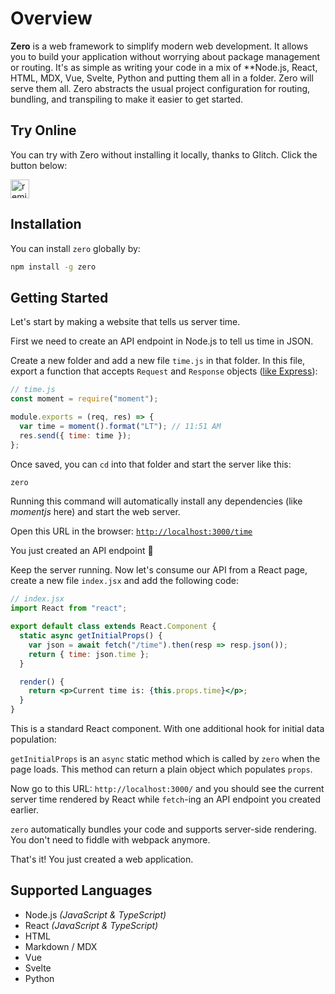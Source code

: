# Overview

**Zero** is a web framework to simplify modern web development. It allows you to build your application without worrying about package management or routing. It's as simple as writing your code in a mix of \*\*Node.js, React, HTML, MDX, Vue, Svelte, Python and putting them all in a folder. Zero will serve them all. Zero abstracts the usual project configuration for routing, bundling, and transpiling to make it easier to get started.

## Try Online

You can try with Zero without installing it locally, thanks to Glitch. Click the button below:

<!-- Remix Button -->
<a href="https://glitch.com/edit/#!/remix/zero-starter">
  <img src="https://cdn.glitch.com/2bdfb3f8-05ef-4035-a06e-2043962a3a13%2Fremix%402x.png?1513093958726" alt="remix this" height="30" />
</a>

## Installation

You can install `zero` globally by:

```sh
npm install -g zero
```

## Getting Started

Let's start by making a website that tells us server time.

First we need to create an API endpoint in Node.js to tell us time in JSON.

Create a new folder and add a new file `time.js` in that folder. In this file, export a function that accepts `Request` and `Response` objects ([like Express](https://expressjs.com/en/4x/api.html#res)):

```js
// time.js
const moment = require("moment");

module.exports = (req, res) => {
  var time = moment().format("LT"); // 11:51 AM
  res.send({ time: time });
};
```

Once saved, you can `cd` into that folder and start the server like this:

```sh
zero
```

Running this command will automatically install any dependencies (like _momentjs_ here) and start the web server.

Open this URL in the browser: [`http://localhost:3000/time`](http://localhost:3000/time)

You just created an API endpoint 🎉

Keep the server running. Now let's consume our API from a React page, create a new file `index.jsx` and add the following code:

```jsx
// index.jsx
import React from "react";

export default class extends React.Component {
  static async getInitialProps() {
    var json = await fetch("/time").then(resp => resp.json());
    return { time: json.time };
  }

  render() {
    return <p>Current time is: {this.props.time}</p>;
  }
}
```

This is a standard React component. With one additional hook for initial data population:

`getInitialProps` is an `async` static method which is called by `zero` when the page loads. This method can return a plain object which populates `props`.

Now go to this URL: `http://localhost:3000/` and you should see the current server time rendered by React while `fetch`-ing an API endpoint you created earlier.

`zero` automatically bundles your code and supports server-side rendering. You don't need to fiddle with webpack anymore.

That's it! You just created a web application.

## Supported Languages

- Node.js _(JavaScript & TypeScript)_
- React _(JavaScript & TypeScript)_
- HTML
- Markdown / MDX
- Vue
- Svelte
- Python

